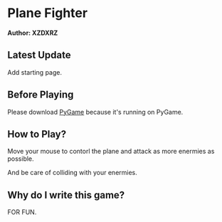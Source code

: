 # Plane Fighter

**Author: XZDXRZ**

## Latest Update

Add starting page.

## Before Playing

Please download [PyGame](https://www.pygame.org/) because it's running on PyGame.

## How to Play?

Move your mouse to contorl the plane and attack as more enermies as possible.

And be care of colliding with your enermies.

## Why do I write this game?

FOR FUN.